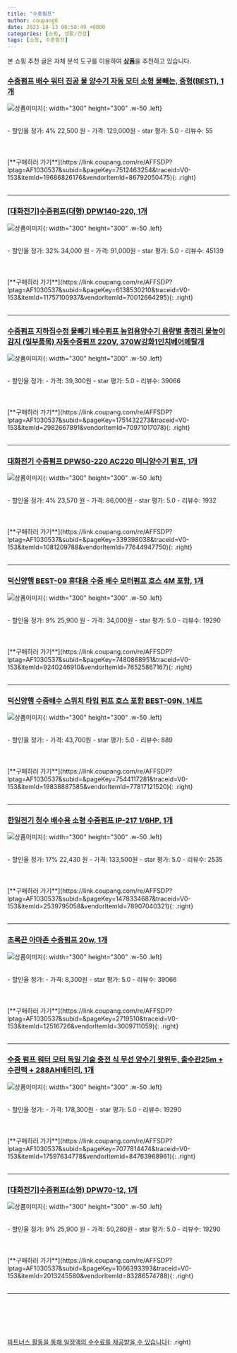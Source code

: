 ```yaml
---
title: "수중펌프"
author: coupang6
date: 2023-10-13 06:58:49 +0800
categories: [쇼핑, 생활/건강]
tags: [쇼핑, 수중펌프]
---
```


본 쇼핑 추천 글은 자체 분석 도구를 이용하여 [**상품**](https://link.coupang.com/a/bao1ui)을 추천하고 있습니다.

### [수중펌프 배수 워터 진공 물 양수기 자동 모터 소형 물빼는, 중형(BEST), 1개](https://link.coupang.com/re/AFFSDP?lptag=AF1030537&subid=&pageKey=7512463254&traceid=V0-153&itemId=19686826176&vendorItemId=86792050475)

![상품이미지](https://thumbnail6.coupangcdn.com/thumbnails/remote/230x230ex/image/vendor_inventory/1d23/b2b4cfc7afd739e567d6c531a8f509dc4f9f18224d7c7f6f46f0aa072e8d.jpg){: width="300" height="300" .w-50 .left}


<br>
- 할인율 정가: 4%  22,500   원
- 가격: 129,000원
- star 평가: 5.0
- 리뷰수: 55
<br>
<br>
<br>
<br>
[**구매하러 가기**](https://link.coupang.com/re/AFFSDP?lptag=AF1030537&subid=&pageKey=7512463254&traceid=V0-153&itemId=19686826176&vendorItemId=86792050475){: .right}
<br>
<br>

---

### [[대화전기]수중펌프(대형) DPW140-220, 1개](https://link.coupang.com/re/AFFSDP?lptag=AF1030537&subid=&pageKey=6138530210&traceid=V0-153&itemId=11757100937&vendorItemId=70012664295)

![상품이미지](https://thumbnail6.coupangcdn.com/thumbnails/remote/230x230ex/image/vendor_inventory/dc7d/d7c8f4e508ff0de33cd0b270a59c9e8f525826a086b3b3d4fd3b33b36dee.jpg){: width="300" height="300" .w-50 .left}


<br>
- 할인율 정가: 32%  34,000   원
- 가격: 91,000원
- star 평가: 5.0
- 리뷰수: 45139
<br>
<br>
<br>
<br>
[**구매하러 가기**](https://link.coupang.com/re/AFFSDP?lptag=AF1030537&subid=&pageKey=6138530210&traceid=V0-153&itemId=11757100937&vendorItemId=70012664295){: .right}
<br>
<br>

---

### [수중펌프 지하집수정 물빼기 배수펌프 농업용양수기 용량별 총정리 물높이감지 (일부품목) 자동수중펌프 220V, 370W강화1인치베어메탈개](https://link.coupang.com/re/AFFSDP?lptag=AF1030537&subid=&pageKey=1751432273&traceid=V0-153&itemId=2982667891&vendorItemId=70971017078)

![상품이미지](https://thumbnail10.coupangcdn.com/thumbnails/remote/230x230ex/image/vendor_inventory/e4c5/73948450e67502d32e24b22402c5a957c3ed64d4f275973f1a41fe537e84.jpeg){: width="300" height="300" .w-50 .left}


<br>
- 할인율 정가: 
- 가격: 39,300원
- star 평가: 5.0
- 리뷰수: 39066
<br>
<br>
<br>
<br>
[**구매하러 가기**](https://link.coupang.com/re/AFFSDP?lptag=AF1030537&subid=&pageKey=1751432273&traceid=V0-153&itemId=2982667891&vendorItemId=70971017078){: .right}
<br>
<br>

---

### [대화전기 수중펌프 DPW50-220 AC220 미니양수기 펌프, 1개](https://link.coupang.com/re/AFFSDP?lptag=AF1030537&subid=&pageKey=339398038&traceid=V0-153&itemId=1081209788&vendorItemId=77644947750)

![상품이미지](https://thumbnail6.coupangcdn.com/thumbnails/remote/230x230ex/image/vendor_inventory/add1/cb7a89cc9b09828642d269fa139adb8ccb6c3e696d06ae04c8696bfc473f.jpg){: width="300" height="300" .w-50 .left}


<br>
- 할인율 정가: 4%  23,570   원
- 가격: 86,000원
- star 평가: 5.0
- 리뷰수: 1932
<br>
<br>
<br>
<br>
[**구매하러 가기**](https://link.coupang.com/re/AFFSDP?lptag=AF1030537&subid=&pageKey=339398038&traceid=V0-153&itemId=1081209788&vendorItemId=77644947750){: .right}
<br>
<br>

---

### [덕신양행 BEST-09 휴대용 수중 배수 모터펌프 호스 4M 포함, 1개](https://link.coupang.com/re/AFFSDP?lptag=AF1030537&subid=&pageKey=7480868951&traceid=V0-153&itemId=9240246910&vendorItemId=76525867167)

![상품이미지](https://thumbnail6.coupangcdn.com/thumbnails/remote/230x230ex/image/vendor_inventory/e691/b3a427f87ea3ffad1a5121239bb486f714aa8d48ca42c298795a3fe999db.jpg){: width="300" height="300" .w-50 .left}


<br>
- 할인율 정가: 9%  25,900   원
- 가격: 34,000원
- star 평가: 5.0
- 리뷰수: 19290
<br>
<br>
<br>
<br>
[**구매하러 가기**](https://link.coupang.com/re/AFFSDP?lptag=AF1030537&subid=&pageKey=7480868951&traceid=V0-153&itemId=9240246910&vendorItemId=76525867167){: .right}
<br>
<br>

---

### [덕신양행 수중배수 스위치 타입 펌프 호스 포함 BEST-09N, 1세트](https://link.coupang.com/re/AFFSDP?lptag=AF1030537&subid=&pageKey=7544117281&traceid=V0-153&itemId=19838887585&vendorItemId=77817121520)

![상품이미지](https://thumbnail10.coupangcdn.com/thumbnails/remote/230x230ex/image/vendor_inventory/4346/a0fc441d82570850526c86399555dec6380cd60a332481dc63dd7b309612.jpg){: width="300" height="300" .w-50 .left}


<br>
- 할인율 정가: 
- 가격: 43,700원
- star 평가: 5.0
- 리뷰수: 889
<br>
<br>
<br>
<br>
[**구매하러 가기**](https://link.coupang.com/re/AFFSDP?lptag=AF1030537&subid=&pageKey=7544117281&traceid=V0-153&itemId=19838887585&vendorItemId=77817121520){: .right}
<br>
<br>

---

### [한일전기 청수 배수용 소형 수중펌프 IP-217 1/6HP, 1개](https://link.coupang.com/re/AFFSDP?lptag=AF1030537&subid=&pageKey=1478334687&traceid=V0-153&itemId=2539795058&vendorItemId=78907040321)

![상품이미지](https://thumbnail8.coupangcdn.com/thumbnails/remote/230x230ex/image/vendor_inventory/5a4c/6c3a52fadd5273100123b9cee54d3b44f3afc5da954887e3e04890c17bb9.jpg){: width="300" height="300" .w-50 .left}


<br>
- 할인율 정가: 17%  22,430   원
- 가격: 133,500원
- star 평가: 5.0
- 리뷰수: 2535
<br>
<br>
<br>
<br>
[**구매하러 가기**](https://link.coupang.com/re/AFFSDP?lptag=AF1030537&subid=&pageKey=1478334687&traceid=V0-153&itemId=2539795058&vendorItemId=78907040321){: .right}
<br>
<br>

---

### [초록끈 아마존 수중펌프 20w, 1개](https://link.coupang.com/re/AFFSDP?lptag=AF1030537&subid=&pageKey=2719510&traceid=V0-153&itemId=12516726&vendorItemId=3009711059)

![상품이미지](https://thumbnail6.coupangcdn.com/thumbnails/remote/230x230ex/image/product/image/vendoritem/2016/01/15/3009711059/3215629d-9fa6-44b8-b545-e73e73f77782.jpg){: width="300" height="300" .w-50 .left}


<br>
- 할인율 정가: 
- 가격: 8,300원
- star 평가: 5.0
- 리뷰수: 39066
<br>
<br>
<br>
<br>
[**구매하러 가기**](https://link.coupang.com/re/AFFSDP?lptag=AF1030537&subid=&pageKey=2719510&traceid=V0-153&itemId=12516726&vendorItemId=3009711059){: .right}
<br>
<br>

---

### [수중 펌프 워터 모터 독일 기술 충전 식 무선 양수기 왓위두, 출수관25m + 수관랙 + 288AH배터리, 1개](https://link.coupang.com/re/AFFSDP?lptag=AF1030537&subid=&pageKey=7077814474&traceid=V0-153&itemId=17597634778&vendorItemId=84763968961)

![상품이미지](https://thumbnail7.coupangcdn.com/thumbnails/remote/230x230ex/image/vendor_inventory/3cda/691fed19f0e251e6569c097c40564d27b60607ca5d4c55ac2226e4f02057.jpg){: width="300" height="300" .w-50 .left}


<br>
- 할인율 정가: 
- 가격: 178,300원
- star 평가: 5.0
- 리뷰수: 19290
<br>
<br>
<br>
<br>
[**구매하러 가기**](https://link.coupang.com/re/AFFSDP?lptag=AF1030537&subid=&pageKey=7077814474&traceid=V0-153&itemId=17597634778&vendorItemId=84763968961){: .right}
<br>
<br>

---

### [[대화전기]수중펌프(소형) DPW70-12, 1개](https://link.coupang.com/re/AFFSDP?lptag=AF1030537&subid=&pageKey=1066393393&traceid=V0-153&itemId=2013245580&vendorItemId=83286574788)

![상품이미지](https://thumbnail9.coupangcdn.com/thumbnails/remote/230x230ex/image/vendor_inventory/c9dc/f622141dbbcee6925dc2fac71f2699022f790e87dc56b57189d69669a891.jpg){: width="300" height="300" .w-50 .left}


<br>
- 할인율 정가: 9%  25,900   원
- 가격: 50,260원
- star 평가: 5.0
- 리뷰수: 19290
<br>
<br>
<br>
<br>
[**구매하러 가기**](https://link.coupang.com/re/AFFSDP?lptag=AF1030537&subid=&pageKey=1066393393&traceid=V0-153&itemId=2013245580&vendorItemId=83286574788){: .right}
<br>
<br>

---
<br><br><br><br><br> [파트너스 활동을 통해 일정액의 수수료를 제공받을 수 있습니다](https://link.coupang.com/a/bao1ui){: .right}